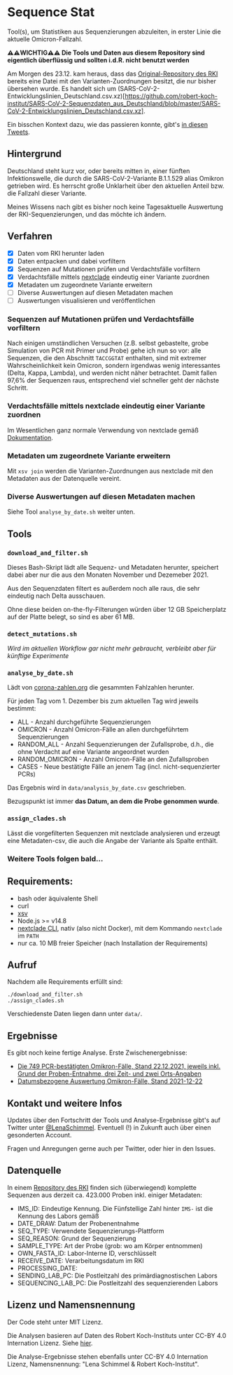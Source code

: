 # Sequence Stat
Tool(s), um Statistiken aus Sequenzierungen abzuleiten, in erster Linie die aktuelle Omicron-Fallzahl.

**⚠️⚠️WICHTIG⚠️⚠️ Die Tools und Daten aus diesem Repository sind eigentlich überflüssig und sollten i.d.R. nicht benutzt werden**

Am Morgen des 23.12. kam heraus, dass das [Original-Repository des RKI]((https://github.com/robert-koch-institut/SARS-CoV-2-Sequenzdaten_aus_Deutschland)) bereits eine Datei mit den Varianten-Zuordnungen besitzt, die nur bisher übersehen wurde. Es handelt sich um (SARS-CoV-2-Entwicklungslinien_Deutschland.csv.xz)[https://github.com/robert-koch-institut/SARS-CoV-2-Sequenzdaten_aus_Deutschland/blob/master/SARS-CoV-2-Entwicklungslinien_Deutschland.csv.xz].

Ein bisschen Kontext dazu, wie das passieren konnte, gibt's [in diesen Tweets](https://twitter.com/LenaSchimmel/status/1473924350852177921).

## Hintergrund
Deutschland steht kurz vor, oder bereits mitten in, einer fünften Infektionswelle, die durch die SARS-CoV-2-Variante B.1.1.529 alias Omikron getrieben wird. Es herrscht große Unklarheit über den aktuellen Anteil bzw. die Fallzahl dieser Variante.

Meines Wissens nach gibt es bisher noch keine Tagesaktuelle Auswertung der RKI-Sequenzierungen, und das möchte ich ändern.

## Verfahren
 * [x] Daten vom RKI herunter laden
 * [x] Daten entpacken und dabei vorfiltern
 * [x] Sequenzen auf Mutationen prüfen und Verdachtsfälle vorfiltern
 * [x] Verdachtsfälle mittels [nextclade](https://docs.nextstrain.org/projects/nextclade/en/stable/index.html) eindeutig einer Variante zuordnen
 * [x] Metadaten um zugeordnete Variante erweitern 
 * [ ] Diverse Auswertungen auf diesen Metadaten machen
 * [ ] Auswertungen visualisieren und veröffentlichen

### Sequenzen auf Mutationen prüfen und Verdachtsfälle vorfiltern
Nach einigen umständlichen Versuchen (z.B. selbst gebastelte, grobe Simulation von PCR mit Primer und Probe) gehe ich nun so vor: alle Sequenzen, die den Abschnitt `TACCGGTAT` enthalten, sind mit extremer Wahrscheinlichkeit kein Omicron, sondern irgendwas wenig interessantes (Delta, Kappa, Lambda), und werden nicht näher betrachtet. Damit fallen 97,6% der Sequenzen raus, entsprechend viel schneller geht der nächste Schritt.
### Verdachtsfälle mittels nextclade eindeutig einer Variante zuordnen
Im Wesentlichen ganz normale Verwendung von nextclade gemäß [Dokumentation](https://docs.nextstrain.org/projects/nextclade/en/stable/user/nextclade-cli.html).

### Metadaten um zugeordnete Variante erweitern
Mit `xsv join` werden die Varianten-Zuordnungen aus nextclade mit den Metadaten aus der Datenquelle vereint.

### Diverse Auswertungen auf diesen Metadaten machen
Siehe Tool `analyse_by_date.sh` weiter unten.
## Tools
### `download_and_filter.sh`
Dieses Bash-Skript lädt alle Sequenz- und Metadaten herunter, speichert dabei aber nur die aus den Monaten November und Dezemeber 2021.

Aus den Sequenzdaten filtert es außerdem noch alle raus, die sehr eindeutig nach Delta ausschauen.

Ohne diese beiden on-the-fly-Filterungen würden über 12 GB Speicherplatz auf der Platte belegt, so sind es aber 61 MB.
### `detect_mutations.sh`
*Wird im aktuellen Workflow gar nicht mehr gebraucht, verbleibt aber für künftige Experimente*

### `analyse_by_date.sh`
Lädt von [corona-zahlen.org](https://api.corona-zahlen.org/) die gesammten Fahlzahlen herunter.

Für jeden Tag vom 1. Dezember bis zum aktuellen Tag wird jeweils bestimmt:
 * ALL - Anzahl durchgeführte Sequenzierungen
 * OMICRON - Anzahl Omicron-Fälle an allen durchgeführtem Sequenzierungen
 * RANDOM_ALL - Anzahl Sequenzierungen der Zufallsprobe, d.h., die ohne Verdacht auf eine Variante angeordnet wurden
 * RANDOM_OMICRON - Anzahl Omicron-Fälle an den Zufallsproben
 * CASES - Neue bestätigte Fälle an jenem Tag (incl. nicht-sequenzierter PCRs)

Das Ergebnis wird in `data/analysis_by_date.csv` geschrieben.

Bezugspunkt ist immer **das Datum, an dem die Probe genommen wurde**.
### `assign_clades.sh`
Lässt die vorgefilterten Sequenzen mit nextclade analysieren und erzeugt eine Metadaten-csv, die auch die Angabe der Variante als Spalte enthält.
### Weitere Tools folgen bald...
## Requirements:
 * bash oder äquivalente Shell
 * curl
 * [xsv](https://github.com/BurntSushi/xsv)
 * Node.js >= v14.8
 * [nextclade CLI](https://docs.nextstrain.org/projects/nextclade/en/stable/user/nextclade-cli.html), nativ (also nicht Docker), mit dem Kommando `nextclade` im `PATH`
 * nur ca. 10 MB freier Speicher (nach Installation der Requirements)

## Aufruf
Nachdem alle Requirements erfüllt sind:
```
./download_and_filter.sh
./assign_clades.sh
```

Verschiedenste Daten liegen dann unter `data/`.

## Ergebnisse
Es gibt noch keine fertige Analyse. Erste Zwischenergebnisse:
 * [Die 749 PCR-bestätigten Omikron-Fälle, Stand 22.12.2021, jeweils inkl. Grund der Proben-Entnahme, drei Zeit- und zwei Orts-Angaben](https://gist.github.com/lenaschimmel/35d553e2e615a98b56542bff7b66e56f)
 * [Datumsbezogene Auswertung Omikron-Fälle, Stand 2021-12-22](https://gist.github.com/lenaschimmel/23e0930aab3d09ab749765e3afa774d3)
  
## Kontakt und weitere Infos
Updates über den Fortschritt der Tools und Analyse-Ergebnisse gibt's auf Twitter unter [@LenaSchimmel](https://twitter.com/LenaSchimmel). Eventuell (!) in Zukunft auch über einen gesonderten Account.

Fragen und Anregungen gerne auch per Twitter, oder hier in den Issues.

## Datenquelle
In einem [Repository  des RKI](https://github.com/robert-koch-institut/SARS-CoV-2-Sequenzdaten_aus_Deutschland) finden sich (überwiegend) komplette Sequenzen aus derzeit ca. 423.000 Proben inkl. einiger Metadaten:
 * IMS_ID: Eindeutige Kennung. Die Fünfstellige Zahl hinter `IMS-` ist die Kennung des Labors gemäß
 * DATE_DRAW: Datum der Probenentnahme
 * SEQ_TYPE: Verwendete Sequenzierungs-Plattform
 * SEQ_REASON: Grund der Sequenzierung
 * SAMPLE_TYPE: Art der Probe (grob: wo am Körper entnommen)
 * OWN_FASTA_ID: Labor-Interne ID, verschlüsselt
 * RECEIVE_DATE: Verarbeitungsdatum im RKI
 * PROCESSING_DATE: 
 * SENDING_LAB_PC: Die Postleitzahl des primärdiagnostischen Labors
 * SEQUENCING_LAB_PC: Die Postleitzahl des sequenzierenden Labors

## Lizenz und Namensnennung
Der Code steht unter MIT Lizenz.

Die Analysen basieren auf Daten des Robert Koch-Instituts unter CC-BY 4.0 Internation Lizenz. Siehe [hier](https://github.com/robert-koch-institut/SARS-CoV-2-Sequenzdaten_aus_Deutschland#lizenz).

Die Analyse-Ergebnisse stehen ebenfalls unter CC-BY 4.0 Internation Lizenz, Namensnennung: "Lena Schimmel & Robert Koch-Institut".
